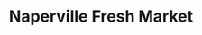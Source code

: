 ---
title: "Naperville Fresh Market"
url: /naperville/naperville-fresh-market/
shop: supermarket
---